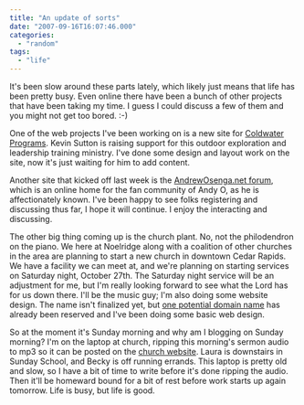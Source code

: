 ```yaml
---
title: "An update of sorts"
date: "2007-09-16T16:07:46.000"
categories: 
  - "random"
tags: 
  - "life"
---
```


It's been slow around these parts lately, which likely just means that life has been pretty busy. Even online there have been a bunch of other projects that have been taking my time. I guess I could discuss a few of them and you might not get too bored. :-)

One of the web projects I've been working on is a new site for [Coldwater Programs](http://www.coldwaterprograms.org). Kevin Sutton is raising support for this outdoor exploration and leadership training ministry. I've done some design and layout work on the site, now it's just waiting for him to add content.

Another site that kicked off last week is the [AndrewOsenga.net forum](http://www.andrewosenga.net/forum/), which is an online home for the fan community of Andy O, as he is affectionately known. I've been happy to see folks registering and discussing thus far, I hope it will continue. I enjoy the interacting and discussing.

The other big thing coming up is the church plant. No, not the philodendron on the piano. We here at Noelridge along with a coalition of other churches in the area are planning to start a new church in downtown Cedar Rapids. We have a facility we can meet at, and we're planning on starting services on Saturday night, October 27th. The Saturday night service will be an adjustment for me, but I'm really looking forward to see what the Lord has for us down there. I'll be the music guy; I'm also doing some website design. The name isn't finalized yet, but [one potential domain name](http://www.imagochristichurch.org) has already been reserved and I've been doing some basic web design.

So at the moment it's Sunday morning and why am I blogging on Sunday morning? I'm on the laptop at church, ripping this morning's sermon audio to mp3 so it can be posted on the [church website](http://noelridge.org). Laura is downstairs in Sunday School, and Becky is off running errands. This laptop is pretty old and slow, so I have a bit of time to write before it's done ripping the audio. Then it'll be homeward bound for a bit of rest before work starts up again tomorrow. Life is busy, but life is good.
